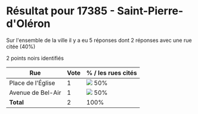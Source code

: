 # Résultat pour 17385 - Saint-Pierre-d'Oléron

Sur l'ensemble de la ville il y a eu 5 réponses dont 2 réponses avec une rue citée (40%)

2 points noirs identifiés

| Rue | Vote | % / les rues cités|
|-----|------|-------------------|
| Place de l'Église | 1 | <img src="../../img/bar_50.gif" />&nbsp;50%|
| Avenue de Bel-Air | 1 | <img src="../../img/bar_50.gif" />&nbsp;50%|
| **Total** | 2 | 100%|
